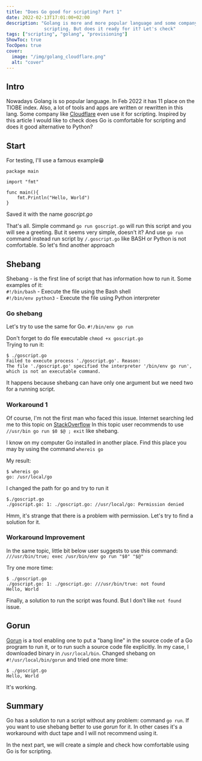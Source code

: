 ```yaml
---
title: "Does Go good for scripting? Part 1"
date: 2022-02-13T17:01:00+02:00
description: "Golang is more and more popular language and some company uses it for
              scripting. But does it ready for it? Let's check"
tags: ["scripting", "golang", "provisioning"]
ShowToc: true
TocOpen: true
cover:
  image: "/img/golang_cloudflare.png"
  alt: "cover"
---
```


## Intro

Nowadays Golang is so popular language. In Feb 2022 it has 11 place on the TIOBE index.
Also, a lot of tools and apps are written or rewritten in this lang. Some company like 
[Cloudflare](https://blog.cloudflare.com/using-go-as-a-scripting-language-in-linux/) 
even use it for scripting. Inspired by this article I would like to check does Go is
comfortable for scripting and does it good alternative to Python? 

## Start

For testing, I'll use a famous example😁

```golang
package main

import "fmt"

func main(){
    fmt.Println("Hello, World") 
}
```
Saved it with the name *goscript.go*

That's all. Simple command `go run goscript.go` will run this script and you will see
a greeting. But it seems very simple, doesn't it? And use `go run` command instead run
script by `/.goscript.go` like BASH or Python is not comfortable. So let's find another
approach

## Shebang
Shebang - is the first line of script that has information how to run it. 
Some examples of it:  
`#!/bin/bash`        - Execute the file using the Bash shell  
`#!/bin/env python3` - Execute the file using Python interpreter  

### Go shebang
Let's try to use the same for Go. 
`#!/bin/env go run`   

Don't forget to do file executable `chmod +x goscript.go`   
Trying to run it:  

```
$ ./goscript.go
Failed to execute process './goscript.go'. Reason:
The file './goscript.go' specified the interpreter '/bin/env go run',
which is not an executable command.
```
It happens because shebang can have only one argument but we need two for a running script.  

### Workaround 1

Of course, I'm not the first man who faced this issue. Internet searching led me to this topic
on [StackOverflow](https://stackoverflow.com/questions/7707178/whats-the-appropriate-go-shebang-line)
In this topic user recommends to use `//usr/bin go run $0 $@ ; exit` like shebang. 

I know on my computer Go installed in another place. Find this place you may by using the command 
`whereis go`

My result:   
```
$ whereis go
go: /usr/local/go
```
I changed the path for go and try to run it
```
$./goscript.go
./goscript.go: 1: ./goscript.go: //usr/local/go: Permission denied
```

Hmm, it's strange that there is a problem with permission. Let's try to find a solution for it. 

### Workaround Improvement

In the same topic, little bit below user suggests to use this command:   
`///usr/bin/true; exec /usr/bin/env go run "$0" "$@"`   

Try one more time: 
```
$ ./goscript.go
./goscript.go: 1: ./goscript.go: ///usr/bin/true: not found
Hello, World
```
Finally, a solution to run the script was found. But I don't like `not found` issue. 

## Gorun

[Gorun](https://github.com/erning/gorun) is a tool enabling one to put a "bang line" in the source code of 
a Go program to run it, or to run such a source code file explicitly.
In my case, I downloaded binary in `/usr/local/bin`. 
Changed shebang on `#!/usr/local/bin/gorun` and tried one more time:  
```
$ ./goscript.go
Hello, World
```

It's working. 

## Summary

Go has a solution to run a script without any problem: command `go run`. If you want to use
shebang better to use *gorun* for it. In other cases it's a workaround with duct tape and 
I will not recommend using it. 

In the next part, we will create a simple and check how comfortable using Go is for scripting.
